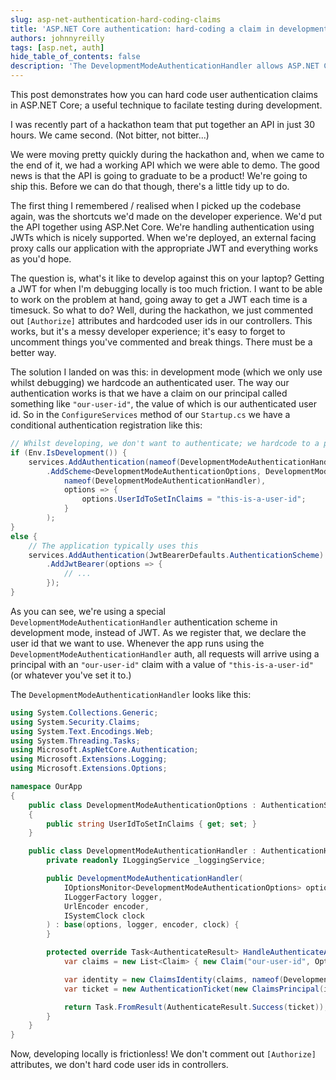```yaml
---
slug: asp-net-authentication-hard-coding-claims
title: 'ASP.NET Core authentication: hard-coding a claim in development'
authors: johnnyreilly
tags: [asp.net, auth]
hide_table_of_contents: false
description: 'The DevelopmentModeAuthenticationHandler allows ASP.NET Core developers to hard code user authentication claims during development, easing testing.'
---
```


This post demonstrates how you can hard code user authentication claims in ASP.NET Core; a useful technique to facilate testing during development.

<!--truncate-->

I was recently part of a hackathon team that put together an API in just 30 hours. We came second. (Not bitter, not bitter...)

We were moving pretty quickly during the hackathon and, when we came to the end of it, we had a working API which we were able to demo. The good news is that the API is going to graduate to be a product! We're going to ship this. Before we can do that though, there's a little tidy up to do.

The first thing I remembered / realised when I picked up the codebase again, was the shortcuts we'd made on the developer experience. We'd put the API together using ASP.Net Core. We're handling authentication using JWTs which is nicely supported. When we're deployed, an external facing proxy calls our application with the appropriate JWT and everything works as you'd hope.

The question is, what's it like to develop against this on your laptop? Getting a JWT for when I'm debugging locally is too much friction. I want to be able to work on the problem at hand, going away to get a JWT each time is a timesuck. So what to do? Well, during the hackathon, we just commented out `[Authorize]` attributes and hardcoded user ids in our controllers. This works, but it's a messy developer experience; it's easy to forget to uncomment things you've commented and break things. There must be a better way.

The solution I landed on was this: in development mode (which we only use whilst debugging) we hardcode an authenticated user. The way our authentication works is that we have a claim on our principal called something like `"our-user-id"`, the value of which is our authenticated user id. So in the `ConfigureServices` method of our `Startup.cs` we have a conditional authentication registration like this:

```cs
// Whilst developing, we don't want to authenticate; we hardcode to a particular users id
if (Env.IsDevelopment()) {
    services.AddAuthentication(nameof(DevelopmentModeAuthenticationHandler))
        .AddScheme<DevelopmentModeAuthenticationOptions, DevelopmentModeAuthenticationHandler>(
            nameof(DevelopmentModeAuthenticationHandler),
            options => {
                options.UserIdToSetInClaims = "this-is-a-user-id";
            }
        );
}
else {
    // The application typically uses this
    services.AddAuthentication(JwtBearerDefaults.AuthenticationScheme)
        .AddJwtBearer(options => {
            // ...
        });
}
```

As you can see, we're using a special `DevelopmentModeAuthenticationHandler` authentication scheme in development mode, instead of JWT. As we register that, we declare the user id that we want to use. Whenever the app runs using the `DevelopmentModeAuthenticationHandler` auth, all requests will arrive using a principal with an `"our-user-id"` claim with a value of `"this-is-a-user-id"` (or whatever you've set it to.)

The `DevelopmentModeAuthenticationHandler` looks like this:

```cs
using System.Collections.Generic;
using System.Security.Claims;
using System.Text.Encodings.Web;
using System.Threading.Tasks;
using Microsoft.AspNetCore.Authentication;
using Microsoft.Extensions.Logging;
using Microsoft.Extensions.Options;

namespace OurApp
{
    public class DevelopmentModeAuthenticationOptions : AuthenticationSchemeOptions
    {
        public string UserIdToSetInClaims { get; set; }
    }

    public class DevelopmentModeAuthenticationHandler : AuthenticationHandler<DevelopmentModeAuthenticationOptions> {
        private readonly ILoggingService _loggingService;

        public DevelopmentModeAuthenticationHandler(
            IOptionsMonitor<DevelopmentModeAuthenticationOptions> options,
            ILoggerFactory logger,
            UrlEncoder encoder,
            ISystemClock clock
        ) : base(options, logger, encoder, clock) {
        }

        protected override Task<AuthenticateResult> HandleAuthenticateAsync() {
            var claims = new List<Claim> { new Claim("our-user-id", Options.UserIdToSetInClaims) };

            var identity = new ClaimsIdentity(claims, nameof(DevelopmentModeAuthenticationHandler));
            var ticket = new AuthenticationTicket(new ClaimsPrincipal(identity), Scheme.Name);

            return Task.FromResult(AuthenticateResult.Success(ticket));
        }
    }
}
```

Now, developing locally is frictionless! We don't comment out `[Authorize]` attributes, we don't hard code user ids in controllers.
